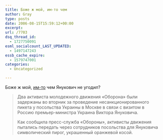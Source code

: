 ```yaml
---
title: Боже ж мой, им-то чем
author: Gray
type: posts
date: 2006-08-15T15:59:12+00:00
excerpt:
url: /7703
dsq_thread_id:
  - 1727750091
esml_socialcount_LAST_UPDATED:
  - 1497147243
essb_cache_expire:
  - 1579747001
categories:
  - Uncategorized

---
```








Боже ж мой, <a href="http://www.gazeta.ru/2006/08/15/last212101.shtml" target="_blank">им-то</a> чем Янукович не угодил?

> Два активиста молодежного движения &#171;Оборона&#187; были задержаны во вторник за проведение несанкционированного пикета у посольства Украины в Москве в связи с визитом в Россию премьер-министра Украина Виктора Януковича.
> 
> Как сообщила пресс-служба &#171;Обороны&#187;, активисты движения пытались передать через сотрудников посольства для Януковича символический пирог, украшенный оранжевой косой.